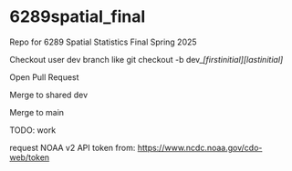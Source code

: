 # 6289spatial_final
Repo for 6289 Spatial Statistics Final Spring 2025

Checkout user dev branch like
git checkout -b dev_*[firstinitial][lastinitial]*

Open Pull Request

Merge to shared dev

Merge to main

TODO: work


request NOAA v2 API token from: https://www.ncdc.noaa.gov/cdo-web/token

